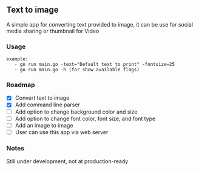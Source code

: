 ## Text to image
A simple app for converting text provided to image, it can be use for social media sharing or thumbnail for Video 

### Usage 
```
example: 
   - go run main.go -text="Default text to print" -fontsize=25 
   - go run main.go -h (for show available flags)
```
### Roadmap
- [x] Convert text to image
- [x] Add command line parser 
- [ ] Add option to change background color and size 
- [ ] Add option to change font color, font size, and font type 
- [ ] Add an image to image 
- [ ] User can use this app via web server

### Notes
Still under development, not at production-ready
